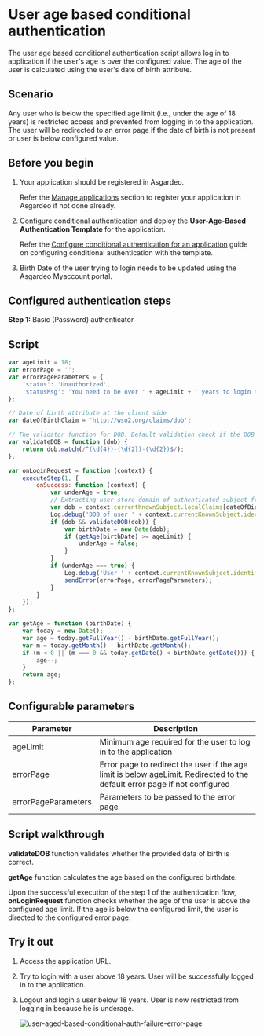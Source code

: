 # User age based conditional authentication

The user age based conditional authentication script allows log in to application if the user's age is over the
configured value. The age of the user is calculated using the user's date of birth attribute.


## Scenario

Any user who is below the specified age limit (i.e., under the age of 18 years) is restricted access and prevented from
logging in to the application. The user will be redirected to an error page if the date of birth is not present or user
is below configured value.

## Before you begin

1. Your application should be registered in Asgardeo.

   Refer the [Manage applications](../../../applications/README.md) section to register your application in Asgardeo if not
   done already.

2. Configure conditional authentication and deploy the **User-Age-Based Authentication Template** for the application.

   Refer the [Configure conditional authentication for an application](../configure-conditional-auth.md) guide on
   configuring conditional authentication with the template.

3. Birth Date of the user trying to login needs to be updated using the Asgardeo Myaccount portal.

## Configured authentication steps

**Step 1:** Basic (Password) authenticator

## Script

```js
var ageLimit = 18;
var errorPage = '';
var errorPageParameters = {
    'status': 'Unauthorized',
    'statusMsg': 'You need to be over ' + ageLimit + ' years to login to this application.'
};

// Date of birth attribute at the client side
var dateOfBirthClaim = 'http://wso2.org/claims/dob';

// The validator function for DOB. Default validation check if the DOB is in YYYY-MM-dd format
var validateDOB = function (dob) {
    return dob.match(/^(\d{4})-(\d{2})-(\d{2})$/);
};

var onLoginRequest = function (context) {
    executeStep(1, {
        onSuccess: function (context) {
            var underAge = true;
            // Extracting user store domain of authenticated subject from the first step
            var dob = context.currentKnownSubject.localClaims[dateOfBirthClaim];
            Log.debug('DOB of user ' + context.currentKnownSubject.identifier + ' is : ' + dob);
            if (dob && validateDOB(dob)) {
                var birthDate = new Date(dob);
                if (getAge(birthDate) >= ageLimit) {
                    underAge = false;
                }
            }
            if (underAge === true) {
                Log.debug('User ' + context.currentKnownSubject.identifier + ' is under aged. Hence denied to login.');
                sendError(errorPage, errorPageParameters);
            }
        }
    });
};

var getAge = function (birthDate) {
    var today = new Date();
    var age = today.getFullYear() - birthDate.getFullYear();
    var m = today.getMonth() - birthDate.getMonth();
    if (m < 0 || (m === 0 && today.getDate() < birthDate.getDate())) {
        age--;
    }
    return age;
};
```

## Configurable parameters

<table>
   <thead>
      <tr>
         <th>Parameter</th>
         <th>Description</th>
      </tr>
   </thead>
   <tbody>
      <tr>
         <td>ageLimit</td>
         <td>Minimum age required for the user to log in to the application</td>
      </tr>
      <tr>
         <td>errorPage</td>
         <td>Error page to redirect the user if the age limit is below ageLimit. Redirected to the default error page if not configured</td>
      </tr>
      <tr>
         <td>errorPageParameters</td>
         <td>Parameters to be passed to the error page</td>
      </tr>
   </tbody>
</table>

## Script walkthrough

**validateDOB** function validates whether the provided data of birth is correct.

**getAge** function calculates the age based on the configured birthdate.

Upon the successful execution of the step 1 of the authentication flow, **onLoginRequest** function checks whether the
age of the user is above the configured age limit. If the age is below the configured limit, the user is directed to the
configured error page.

## Try it out

1. Access the application URL.

2. Try to login with a user above 18 years. User will be successfully logged in to the application.

3. Logout and login a user below 18 years. User is now restricted from logging in because he is underage.

   <img :src="$withBase('/assets/img/guides/conditional-auth/user-aged-based-conditional-auth-failure.png')" alt="user-aged-based-conditional-auth-failure-error-page">
